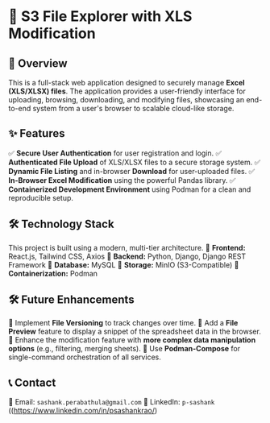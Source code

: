 # 📌 S3 File Explorer with XLS Modification

## 📝 Overview
This is a full-stack web application designed to securely manage **Excel (XLS/XLSX) files**. The application provides a user-friendly interface for uploading, browsing, downloading, and modifying files, showcasing an end-to-end system from a user's browser to scalable cloud-like storage.

## ✨ Features
✅ **Secure User Authentication** for user registration and login.
✅ **Authenticated File Upload** of XLS/XLSX files to a secure storage system.
✅ **Dynamic File Listing** and in-browser **Download** for user-uploaded files.
✅ **In-Browser Excel Modification** using the powerful Pandas library.
✅ **Containerized Development Environment** using Podman for a clean and reproducible setup.

## 🛠 Technology Stack
This project is built using a modern, multi-tier architecture.
🔹 **Frontend:** React.js, Tailwind CSS, Axios
🔹 **Backend:** Python, Django, Django REST Framework
🔹 **Database:** MySQL
🔹 **Storage:** MinIO (S3-Compatible)
🔹 **Containerization:** Podman

## 🛠️ Future Enhancements
🔹 Implement **File Versioning** to track changes over time.
🔹 Add a **File Preview** feature to display a snippet of the spreadsheet data in the browser.
🔹 Enhance the modification feature with **more complex data manipulation options** (e.g., filtering, merging sheets).
🔹 Use **Podman-Compose** for single-command orchestration of all services.

## 📞 Contact
📧 Email: `sashank.perabathula@gmail.com`
🔗 LinkedIn: `p-sashank` ((https://www.linkedin.com/in/psashankrao/)
